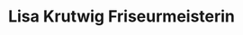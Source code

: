 ---
title: "Lisa Krutwig Friseurmeisterin"
url: /monheim-am-rhein/lisa-krutwig-friseurmeisterin/
shop: Friseur
---